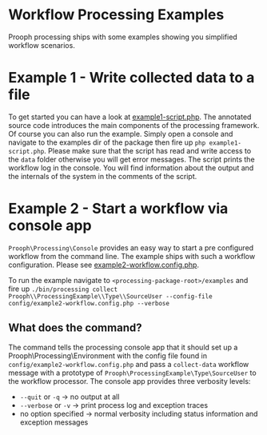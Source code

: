 Workflow Processing Examples
============================

Prooph processing ships with some examples showing you simplified workflow scenarios.

# Example 1 - Write collected data to a file

To get started you can have a look at [example1-script.php](example1-script.php).
The annotated source code introduces the main components of the processing framework.
Of course you can also run the example. Simply open a console and navigate to the examples dir of the package then
fire up `php example1-script.php`. Please make sure that the script has read and write access
to the `data` folder otherwise you will get error messages.
The script prints the workflow log in the console. You will find information about the output and the internals of the
system in the comments of the script.

# Example 2 - Start a workflow via console app

`Prooph\Processing\Console` provides an easy way to start a pre configured workflow from the command line. The example
ships with such a workflow configuration. Please see [example2-workflow.config.php](config/example2-workflow.config.php).

To run the example navigate to
`<processing-package-root>/examples` and fire up
`./bin/processing collect Prooph\\ProcessingExample\\Type\\SourceUser --config-file config/example2-workflow.config.php --verbose`

## What does the command?
The command tells the processing console app that it should set up a Prooph\Processing\Environment with the config file found in `config/example2-workflow.config.php`
and pass a `collect-data` workflow message with a prototype of `Prooph\ProcessingExample\Type\SourceUser` to the workflow processor.
The console app provides three verbosity levels:

- `--quit` or  `-q` -> no output at all
- `--verbose` or `-v` -> print process log and exception traces
- no option specified -> normal verbosity including status information and exception messages

